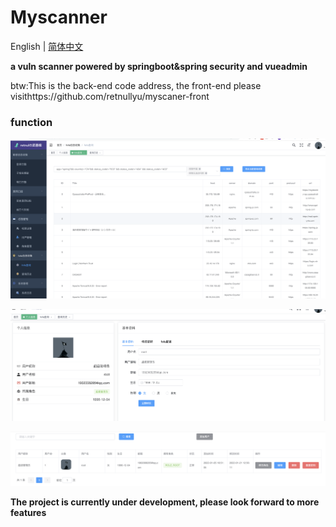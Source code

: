 # Myscanner

English | [简体中文](./README-zh.md)

**a vuln scanner powered by springboot&spring security and vueadmin**

btw:This is the back-end code address, the front-end please visithttps://github.com/retnullyu/myscaner-front



### function

![image-20220208161115820](README/image-20220208161115820.png)

![image-20220208161146684](README/image-20220208161146684.png)

![image-20220208161212036](README/image-20220208161212036.png)



**The project is currently under development, please look forward to more features**